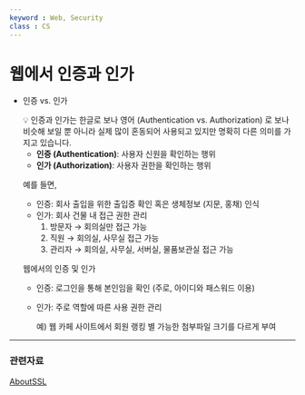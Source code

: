 ```yaml
---
keyword : Web, Security
class : CS
---
```



# 웹에서 인증과 인가

-   인증 vs. 인가
    
    <aside> 💡 인증과 인가는 한글로 보나 영어 (Authentication vs. Authorization) 로 보나 비슷해 보일 뿐 아니라 실제 많이 혼동되어 사용되고 있지만 명확히 다른 의미를 가지고 있습니다.
    
    </aside>
    
    -   **인증 (Authentication)**: 사용자 신원을 확인하는 행위
    -   **인가 (Authorization)**: 사용자 권한을 확인하는 행위
    
    예를 들면,
    
    -   인증: 회사 출입을 위한 출입증 확인 혹은 생체정보 (지문, 홍채) 인식
    -   인가: 회사 건물 내 접근 권한 관리
        1.  방문자 → 회의실만 접근 가능
        2.  직원 → 회의실, 사무실 접근 가능
        3.  관리자 → 회의실, 사무실, 서버실, 물품보관실 접근 가능
    
    
    웹에서의 인증 및 인가
    
    -   인증: 로그인을 통해 본인임을 확인 (주로, 아이디와 패스워드 이용)
        
    -   인가: 주로 역할에 따른 사용 권한 관리
        
        예) 웹 카페 사이트에서 회원 랭킹 별 가능한 첨부파일 크기를 다르게 부여

---
### 관련자료

[AboutSSL](https://aboutssl.org/authentication-vs-authorization/)